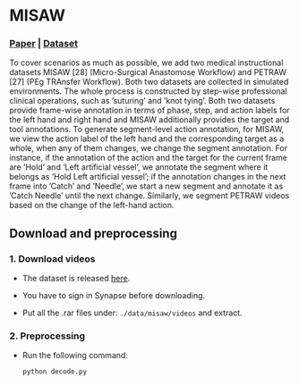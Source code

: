 # MISAW

### [Paper](https://arxiv.org/pdf/2103.13111v1.pdf) | [Dataset](https://www.synapse.org/#!Synapse:syn21776936/wiki/601700) 

To cover scenarios as much as possible, we add two medical instructional datasets MISAW [28] (Micro-Surgical Anastomose Workflow) and PETRAW [27] (PEg TRAnsfer Workflow). Both two datasets are collected in simulated environments. The whole process is constructed by step-wise professional clinical operations, such as ’suturing’ and ’knot tying’. Both two datasets provide frame-wise annotation in terms of phase, step, and action labels for the left hand and right hand and MISAW additionally provides the target and tool annotations. To generate segment-level action annotation, for MISAW, we view the action label of the left hand and the corresponding target as a whole, when any of them changes, we change the segment annotation. For instance, if the annotation of the action and the target for the current frame are ’Hold’ and ’Left artificial vessel’, we annotate the segment where it belongs as ’Hold Left artificial vessel’; if the annotation changes in the next frame into ’Catch’ and ’Needle’, we start a new segment and annotate it as ’Catch Needle’ until the next change. Similarly, we segment PETRAW videos based on the change of the left-hand action.

## Download and preprocessing

### 1. Download videos

- The dataset is released [here](https://www.synapse.org/#!Synapse:syn21776936/files/).

- You have to sign in Synapse before downloading.

- Put all the .rar files under:  `./data/misaw/videos` and extract.

### 2. Preprocessing

- Run the following command: 
    ```
    python decode.py
    ```